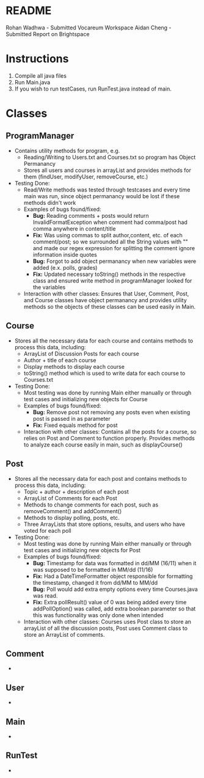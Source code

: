 # README
Rohan Wadhwa - Submitted Vocareum Workspace
Aidan Cheng - Submitted Report on Brightspace

# Instructions
1. Compile all java files
2. Run Main.java
3. If you wish to run testCases, run RunTest.java instead of main. 
# Classes 
## ProgramManager
- Contains utility methods for program, e.g.
    - Reading/Writing to Users.txt and Courses.txt so program has Object Permanancy
    - Stores all users and courses in arrayList and provides methods for them (findUser, modifyUser, removeCourse, etc.)
- Testing Done:
    - Read/Write methods was tested through testcases and every time main was run, since object permanancy would be lost if these methods didn't work
    - Examples of bugs found/fixed:
        - **Bug:** Reading comments + posts would return InvalidFormatException when comment had comma/post had comma anywhere in content/title
        - **Fix:** Was using commas to split author,content, etc. of each comment/post; so we surrounded all the String values with "" and made our regex expression for splitting the comment ignore information inside quotes
        - **Bug:** Forgot to add object permanancy when new variables were added (e.x. polls, grades)
        - **Fix:** Updated necessary toString() methods in the respective class and ensured write method in programManager looked for the variables
    - Interaction with other classes: Ensures that User, Comment, Post, and Course classes have object permanancy and provides utility methods so the objects of these classes can be used easily in Main.
## Course  
- Stores all the necessary data for each course and contains methods to process this data, including:
    - ArrayList of Discussion Posts for each course
    - Author + title of each course
    - Display methods to display each course
    - toString() method which is used to write data for each course to Courses.txt
- Testing Done:
    - Most testing was done by running Main either manually or through test cases and initializing new objects for Course
    - Examples of bugs found/fixed:
        - **Bug:** Remove post not removing any posts even when existing post is passed in as parameter
        - **Fix:** Fixed equals method for post
    - Interaction with other classes: Contains all the posts for a course, so relies on Post and Comment to function properly. Provides methods to analyze each course easily in main, such as displayCourse()

## Post  
- Stores all the necessary data for each post and contains methods to process this data, including: 
    - Topic + author + description of each post
    - ArrayList of Comments for each Post
    - Methods to change comments for each post, such as removeComment() and addComment()
    - Methods to display polling, posts, etc. 
    - Three ArrayLists that store options, results, and users who have voted for each poll
- Testing Done:
    - Most testing was done by running Main either manually or through test cases and initializing new objects for Post
    - Examples of bugs found/fixed:
        - **Bug:** Timestamp for data was formatted in dd/MM (16/11) when it was supposed to be formatted in MM/dd (11/16)
        - **Fix:** Had a DateTimeFormatter object responsible for formatting the timestamp, changed it from dd/MM to MM/dd
        - **Bug:** Poll would add extra empty options every time Courses.java was read.
        - **Fix:** Extra pollResult() value of 0 was being added every time addPollOption() was called, add extra boolean parameter so that this was functionality was only done when intended
    - Interaction with other classes: Courses uses Post class to store an arrayList of all the discussion posts, Post uses Comment class to store an ArrayList of comments.

## Comment  
-

## User
-

## Main
-

## RunTest
-

